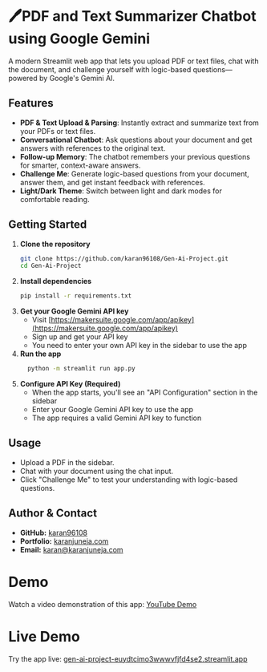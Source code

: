 # 🖊️PDF and Text Summarizer Chatbot using Google Gemini

A modern Streamlit web app that lets you upload PDF or text files, chat with the document, and challenge yourself with logic-based questions—powered by Google's Gemini AI.

## Features
- **PDF & Text Upload & Parsing**: Instantly extract and summarize text from your PDFs or text files.
- **Conversational Chatbot**: Ask questions about your document and get answers with references to the original text.
- **Follow-up Memory**: The chatbot remembers your previous questions for smarter, context-aware answers.
- **Challenge Me**: Generate logic-based questions from your document, answer them, and get instant feedback with references.
- **Light/Dark Theme**: Switch between light and dark modes for comfortable reading.

## Getting Started
1. **Clone the repository**
   ```bash
   git clone https://github.com/karan96108/Gen-Ai-Project.git
   cd Gen-Ai-Project
   ```
2. **Install dependencies**
   ```bash
   pip install -r requirements.txt
   ```
3. **Get your Google Gemini API key**
   - Visit [https://makersuite.google.com/app/apikey](https://makersuite.google.com/app/apikey)
   - Sign up and get your API key
   - You need to enter your own API key in the sidebar to use the app
4. **Run the app**
   ```bash
     python -m streamlit run app.py
   ```
5. **Configure API Key (Required)**
   - When the app starts, you'll see an "API Configuration" section in the sidebar
   - Enter your Google Gemini API key to use the app
   - The app requires a valid Gemini API key to function

## Usage
- Upload a PDF in the sidebar.
- Chat with your document using the chat input.
- Click "Challenge Me" to test your understanding with logic-based questions.

## Author & Contact
- **GitHub:** [karan96108](https://github.com/karan96108)
- **Portfolio:** [karanjuneja.com](https://karanjuneja.com)
- **Email:** karan@karanjuneja.com

# Demo

Watch a video demonstration of this app: [YouTube Demo](https://youtu.be/5BofhiIIaqs)

# Live Demo

Try the app live: [gen-ai-project-euydtcimo3wwwvfjfd4se2.streamlit.app](https://gen-ai-project-euydtcimo3wwwvfjfd4se2.streamlit.app/)
